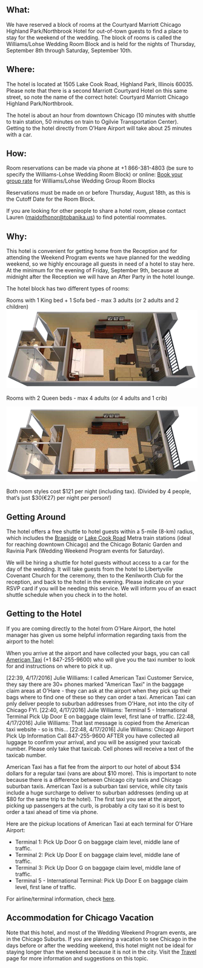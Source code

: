 ## What:
We have reserved a block of rooms at the Courtyard Marriott Chicago Highland Park/Northbrook Hotel for out-of-town guests to find a place to stay for the weekend of the wedding.  The block of rooms is called the Williams/Lohse Wedding Room Block and is held for the nights of Thursday, September 8th through Saturday, September 10th.

## Where:
The hotel is located at 1505 Lake Cook Road, Highland Park, Illinois 60035.  Please note that there is a second Marriott Courtyard Hotel on this same street, so note the name of the correct hotel: Courtyard Marriott Chicago Highland Park/Northbrook.

The hotel is about an hour from downtown Chicago (10 minutes with shuttle to train station, 50 minutes on train to Ogilvie Transportation Center).  Getting to the hotel directly from O’Hare Airport will take about 25 minutes with a car.

## How:
Room reservations can be made via phone at +1 866-381-4803 (be sure to specify the Williams-Lohse Wedding Room Block) or online: [Book your group rate](http://www.marriott.com/meeting-event-hotels/group-corporate-travel/groupCorp.mi?resLinkData=Williams/Lohse%20Wedding%20Group%20Room%20Block%5Echihp%60wlwwlwa%7Cwlwwlwb%60109.00%60USD%60false%604%609/8/16%609/11/16%6008/18/2016&app=resvlink&stop_mobi=yes) for Williams/Lohse Wedding Group Room Blocks

Reservations must be made on or before Thursday, August 18th, as this is the Cutoff Date for the Room Block.

If you are looking for other people to share a hotel room, please contact Lauren ([maidofhonor@tobanika.us](mailto:maidofhonor@tobanika.us)) to find potential roommates.

## Why:
This hotel is convenient for getting home from the Reception and for attending the Weekend Program events we have planned for the wedding weekend, so we highly encourage all guests in need of a hotel to stay here.  At the minimum for the evening of Friday, September 9th, because at midnight after the Reception we will have an After Party in the hotel lounge.

The hotel block has two different types of rooms:

Rooms with 1 King bed + 1 Sofa bed - max 3 adults (or 2 adults and 2 children)
![](king_room_floorplan.png)

Rooms with 2 Queen beds - max 4 adults (or 4 adults and 1 crib)

![](queen_room_floorplan.png)

Both room styles cost $121 per night (including tax).  (Divided by 4 people, that’s just $30(€27) per night per person!)

## Getting Around

The hotel offers a free shuttle to hotel guests within a 5-mile (8-km) radius, which includes the [Braeside](http://metrarail.com/content/metra/en/home/maps_schedules/metra_system_map/up-n/map.html) or [Lake Cook Road](http://metrarail.com/content/metra/en/home/maps_schedules/metra_system_map/md-n/map.html) Metra train stations (ideal for reaching downtown Chicago) and the Chicago Botanic Garden and Ravinia Park (Wedding Weekend Program events for Saturday).

We will be hiring a shuttle for hotel guests without access to a car for the day of the wedding.  It will take guests from the hotel to Libertyville Covenant Church for the ceremony, then to the Kenilworth Club for the reception, and back to the hotel in the evening.  Please indicate on your RSVP card if you will be needing this service.  We will inform you of an exact shuttle schedule when you check in to the hotel.

## Getting to the Hotel

If you are coming directly to the hotel from O’Hare Airport, the hotel manager has given us some helpful information regarding taxis from the airport to the hotel:  

When you arrive at the airport and have collected your bags, you can call [American Taxi](https://www.americantaxi.com/ATOnlineOrderWeb/main.htm) (+1 847-255-9600) who will give you the taxi number to look for and instructions on where to pick it up.

[22:39, 4/17/2016] Julie Williams: I called American Taxi Customer Service, they say there are 30+ phones marked "American Taxi" in the baggage claim areas at O'Hare - they can ask at the airport when they pick up their bags where to find one of these so they can order a taxi.  American Taxi can pnly deliver people to suburban addresses from O'Hare, not into the city of Chicago FYI.
[22:40, 4/17/2016] Julie Williams: Terminal 5 - International Terminal
Pick Up Door E on baggage claim level, first lane of traffic.
[22:48, 4/17/2016] Julie Williams: That last message is copied from the American taxi website - so is this...
[22:48, 4/17/2016] Julie Williams: Chicago Airport Pick Up Information 
Call 847-255-9600 AFTER you have collected all luggage to confirm your arrival, and you will be assigned your taxicab number. Please only take that taxicab.
Cell phones will receive a text of the taxicab number.

American Taxi has a flat fee from the airport to our hotel of about $34 dollars for a regular taxi (vans are about $10 more).   This is important to note because there is a difference between Chicago city taxis and Chicago suburban taxis.  American Taxi is a suburban taxi service, while city taxis include a huge surcharge to deliver to suburban addresses (ending up at $80 for the same trip to the hotel).  The first taxi you see at the airport, picking up passengers at the curb, is probably a city taxi so it is best to order a taxi ahead of time via phone.

Here are the pickup locations of American Taxi at each terminal for O'Hare Airport:

- Terminal 1: Pick Up Door G on baggage claim level, middle lane of traffic. 
- Terminal 2: Pick Up Door E on baggage claim level, middle lane of traffic. 
- Terminal 3: Pick Up Door G on baggage claim level, middle lane of traffic. 
- Terminal 5 - International Terminal: Pick Up Door E on baggage claim level, first lane of traffic.

For airline/terminal information, check [here](http://www.flychicago.com/OHare/EN/MyFlight/Airline/Airline-Information).

## Accommodation for Chicago Vacation

Note that this hotel, and most of the Wedding Weekend Program events, are in the Chicago Suburbs. If you are planning a vacation to see Chicago in the days before or after the wedding weekend, this hotel might not be ideal for staying longer than the weekend because it is not in the city. Visit the [Travel](../travel) page for more information and suggestions on this topic.
